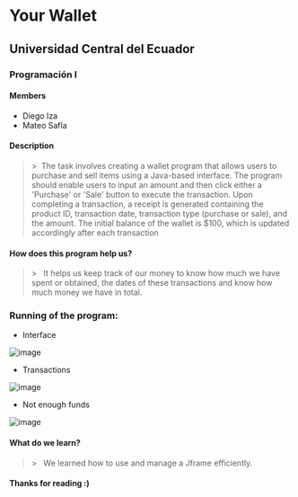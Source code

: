 # Your Wallet
## Universidad Central del Ecuador
### Programación I
#### Members
* Diego Iza
* Mateo Safla
#### Description
> &gt; &nbsp;The task involves creating a wallet program that allows users to purchase and sell items using a Java-based interface. The program should enable users to input an amount and then click either a 'Purchase' or 'Sale' button to execute the transaction. Upon completing a transaction, a receipt is generated containing the product ID, transaction date, transaction type (purchase or sale), and the amount. The initial balance of the wallet is $100, which is updated accordingly after each transaction
#### How does this program help us?
>  &gt; &nbsp; It helps us keep track of our money to know how much we have spent or obtained, the dates of these transactions and know how much money we have in total.
### Running of the program:
* Interface

![image](https://github.com/mateo1011s/WalletInterface/assets/169929259/faaec778-c83c-4198-ba9f-da924d3a2590)


* Transactions

![image](https://github.com/mateo1011s/WalletInterface/assets/169929259/04851880-2402-4691-bf22-116e0d140026)


* Not enough funds

![image](https://github.com/mateo1011s/WalletInterface/assets/169929259/9eefb24f-f26a-4dc7-85e4-3677b251ce7f)

#### What do we learn?
>  &gt; &nbsp; We learned how to use and manage a Jframe efficiently.

#### Thanks for reading :)

